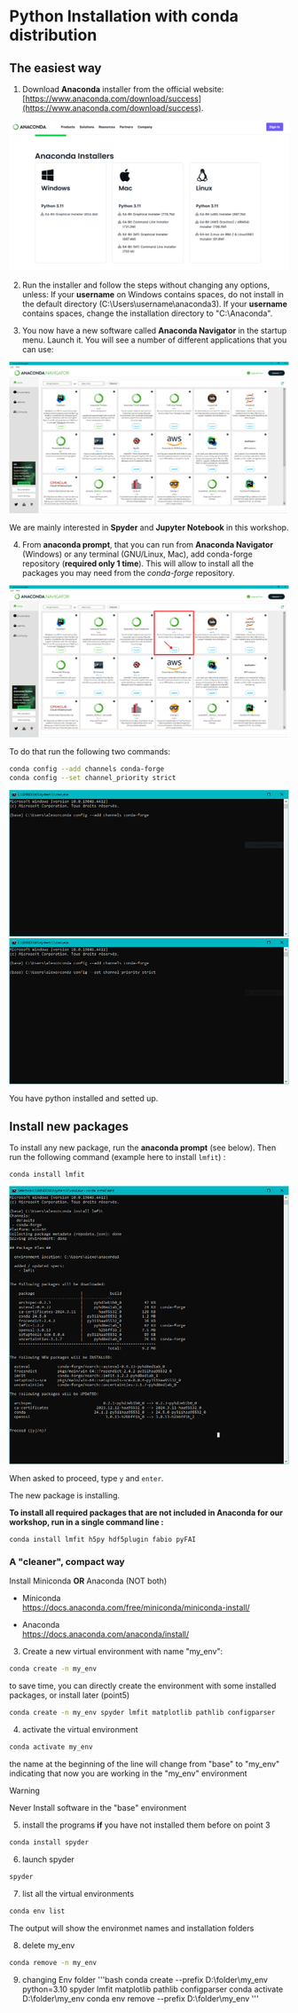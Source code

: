 # Python Installation with conda distribution
## The easiest way  

1) Download __Anaconda__ installer from the official website: [https://www.anaconda.com/download/success](https://www.anaconda.com/download/success).

![](tuto_screenshots/download_installer.PNG)


2) Run the installer and follow the steps without changing any options, unless:
If your **username** on Windows contains spaces, do not install in the default directory (C:\Users\username\anaconda3). If your **username** contains spaces, change the installation directory to "C:\Anaconda".


3) You now have a new software called __Anaconda Navigator__ in the startup menu. Launch it. You will see a number of different applications that you can use:

![](tuto_screenshots/navigator.PNG)


We are mainly interested in __Spyder__ and __Jupyter Notebook__ in this workshop.


4) From __anaconda prompt__, that you can run from __Anaconda Navigator__ (Windows) or any terminal (GNU/Linux, Mac), add conda-forge repository (__required only 1 time__). This will allow to install all the packages you may need from the *conda-forge* repository. 

![](tuto_screenshots/navigator_prompt.PNG)

To do that run the following two commands:

```bash
conda config --add channels conda-forge
conda config --set channel_priority strict
```

![](tuto_screenshots/condachannels1.PNG)
![](tuto_screenshots/condachannels2.PNG)

You have python installed and setted up. 

## Install new packages

To install any new package, run the __anaconda prompt__ (see below). Then run the following command (example here to install `lmfit`) :

```
conda install lmfit
```

![](tuto_screenshots/install_lmfit.PNG)

When asked to proceed, type `y` and `enter`. 

The new package is installing.



__To install all required packages that are not included in Anaconda for our workshop, run in a single command line :__
```
conda install lmfit h5py hdf5plugin fabio pyFAI
```


### A "cleaner", compact way

Install Miniconda **OR** Anaconda (NOT both)

   - Miniconda  
   https://docs.anaconda.com/free/miniconda/miniconda-install/
  
   - Anaconda  
   https://docs.anaconda.com/anaconda/install/
  

3) Create a new virtual environment with name "my_env":

```bash
conda create -n my_env
```
to save time, you can directly create the environment with some installed packages, or install later (point5)

```bash
conda create -n my_env spyder lmfit matplotlib pathlib configparser
```

4) activate the virtual environment
```bash
conda activate my_env 
```
the name at the beginning of the line will change from "base" to "my_env" indicating that now you are working in the "my_env" environment
<!-- single line warning style = :warning: Never Install software in the "base" environment -->

> [!WARNING]
> Never Install software in the "base" environment
  
5) install the programs **if** you have not installed them before on point 3
```bash
conda install spyder
```

6) launch spyder

```bash
spyder
```

7) list all the virtual environments
```bash
conda env list
```
The output will show the environmet names and installation folders 

8) delete my_env
```bash
conda remove -n my_env
```

9) changing Env folder
'''bash
conda create --prefix D:\folder\my_env python=3.10 spyder lmfit matplotlib pathlib configparser 
conda activate D:\folder\my_env
conda env remove --prefix D:\folder\my_env
'''